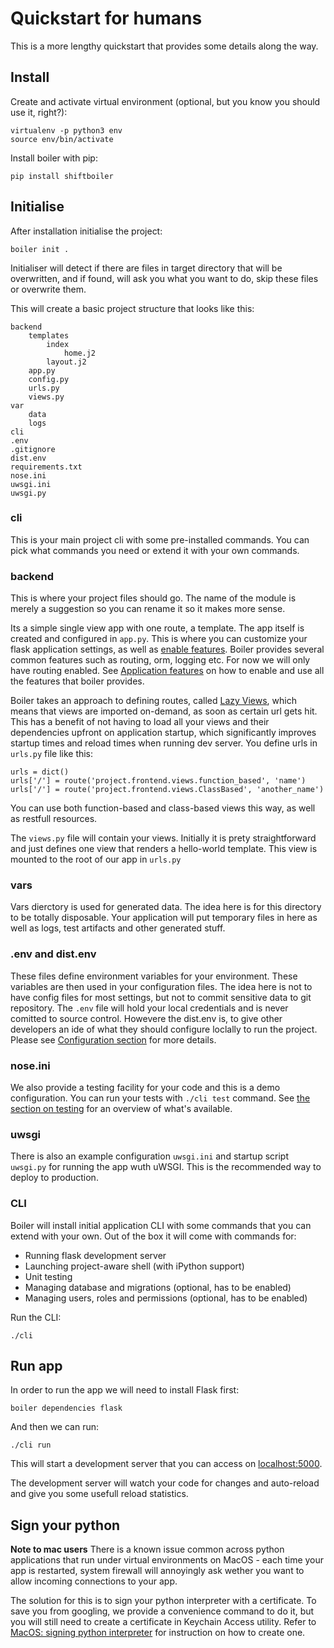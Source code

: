 # Quickstart for humans

This is a more lengthy quickstart that provides some details along the way.

## Install

Create and activate virtual environment (optional, but you know you should use it, right?):

```
virtualenv -p python3 env
source env/bin/activate
```

Install boiler with pip:

```
pip install shiftboiler
```

## Initialise

After installation initialise the project:

```
boiler init .
```

Initialiser will detect if there are files in target directory that will be overwritten, and if found, will ask you what you want to do, skip these files or overwrite them.

This will create a basic project structure that looks like this:

```
backend
    templates
        index
            home.j2
        layout.j2
    app.py
    config.py
    urls.py
    views.py
var
    data
    logs
cli
.env
.gitignore
dist.env
requirements.txt
nose.ini
uwsgi.ini
uwsgi.py
```

### cli

This is your main project cli with some pre-installed commands. You can pick what commands you need or extend it with your own commands.


### backend
This is where your project files should go. The name of the module is merely a suggestion so you can rename it so it makes more sense. 

Its a simple single view app with one route, a template. The app itself is created and configured in `app.py`. This is where you can customize your flask application settings, as well as [enable features](features.md). Boiler provides several common features such as routing, orm, logging etc. For now we will only have routing enabled. See [Application features](features.md) on how to enable and use all the features that boiler provides.


Boiler takes an approach to defining routes, called [Lazy Views](http://flask.pocoo.org/docs/0.11/patterns/lazyloading/), which means that views are imported on-demand, as soon as certain url gets hit. This has a benefit of not having to load all your views and their dependencies upfront on application startup, which significantly improves startup times and reload times when running dev server. You define urls in `urls.py` file like this:

```
urls = dict()
urls['/'] = route('project.frontend.views.function_based', 'name')
urls['/'] = route('project.frontend.views.ClassBased', 'another_name')
```
You can use both function-based and class-based views this way, as well as restfull resources.

The `views.py` file will contain your views. Initially it is prety straightforward and just defines one view that renders a hello-world template. This view is mounted to the root of our app in `urls.py`


### vars

Vars dierctory is used for generated data. The idea here is for this directory to be totally disposable. Your application will put temporary files in here as well as logs, test artifacts and other generated stuff.

### .env and dist.env

These files define environment variables for your environment. These variables are then used in your configuration files. The idea here is not to have config files for most settings, but not to commit sensitive data to git repository. The `.env` file will hold your local credentials and is never comitted to source control. Howevere the dist.env is, to give other developers an ide of what they should configure loclally to run the project. Please see [Configuration section](config.md) for more details.


### nose.ini

We also provide a testing facility for your code and this is a demo configuration. You can run your tests with `./cli test` command. See [the section on testing](testing.md) for an overview of what's available.

### uwsgi

There is also an example configuration `uwsgi.ini` and startup script `uwsgi.py` for running the app wuth uWSGI. This is the recommended way to deploy to production.



### CLI

Boiler will install initial application CLI with some commands that you can extend with your own. Out of the box it will come with commands for:

  * Running flask development server
  * Launching project-aware shell (with iPython support)
  * Unit testing
  * Managing database and migrations (optional, has to be enabled)
  * Managing users, roles and permissions (optional, has to be enabled)


Run the CLI:

```
./cli
```



## Run app

In order to run the app we will need to install Flask first:

```
boiler dependencies flask
```

And then we can run:

```
./cli run
```

This will start a development server that you can access on [localhost:5000](http://localhost:5000).

The development server will watch your code for changes and auto-reload and give you some usefull reload statistics.

## Sign your python

**Note to mac users** There is a known issue common across python applications that run under virtual environments on MacOS - each time your app is restarted, system firewall will annoyingly ask wether you want to allow incoming connections to your app.

The solution for this is to sign your python interpreter with a certificate. To save you from googling, we provide a convenience command to do it, but you will still need to create a certificate in Keychain Access utility. Refer to [MacOS: signing python interpreter](sign_python.md) for instruction on how to create one.
